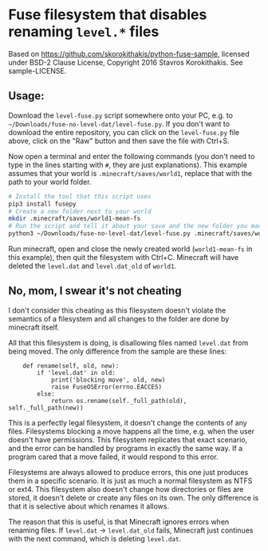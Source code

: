 # Fuse filesystem that disables renaming `level.*` files

Based on https://github.com/skorokithakis/python-fuse-sample, licensed under
BSD-2 Clause License, Copyright 2016 Stavros Korokithakis. See sample-LICENSE.

## Usage:

Download the `level-fuse.py` script somewhere onto your PC, e.g.
to `~/Downloads/fuse-no-level-dat/level-fuse.py`. If you don't want to
download the entire repository, you can click on the `level-fuse.py`
file above, click on the "Raw" button and then save the file with Ctrl+S.

Now open a terminal and enter the following commands (you don't need to type in
the lines starting with `#`, they are just explanations). This example assumes
that your world is `.minecraft/saves/world1`, replace that with the path to
your world folder.

```sh
# Install the tool that this script uses
pip3 install fusepy
# Create a new folder next to your world
mkdir .minecraft/saves/world1-mean-fs
# Run the script and tell it about your save and the new folder you made
python3 ~/Downloads/fuse-no-level-dat/level-fuse.py .minecraft/saves/world1 .minecraft/saves/world1-mean-fs
```

Run minecraft, open and close the newly created world (`world1-mean-fs` in
this example), then quit the filesystem with Ctrl+C. Minecraft will have
deleted the `level.dat` and `level.dat_old` of `world1`.

## No, mom, I swear it's not cheating

I don't consider this cheating as this filesystem doesn't violate the semantics
of a filesystem and all changes to the folder are done by minecraft itself.

All that this filesystem is doing, is disallowing files named `level.dat` from
being moved. The only difference from the sample are these lines:

```python3
    def rename(self, old, new):
        if 'level.dat' in old:
            print('blocking move', old, new)
            raise FuseOSError(errno.EACCES)
        else:
            return os.rename(self._full_path(old), self._full_path(new))
```

This is a perfectly legal filesystem, it doesn't change the contents of any
files. Filesystems blocking a move happens all the time, e.g. when the user
doesn't have permissions. This filesystem replicates that exact scenario, and
the error can be handled by programs in exactly the same way. If a program cared
that a move failed, it would respond to this error.

Filesystems are always allowed to produce errors, this one just produces them in
a specific scenario. It is just as much a normal filesystem as NTFS or ext4.
This filesystem also doesn't change how directories or files are stored, it
doesn't delete or create any files on its own. The only difference is that it is
selective about which renames it allows.

The reason that this is useful, is that Minecraft ignores errors when renaming
files. If `level.dat` -> `level.dat_old` fails, Minecraft just continues with
the next command, which is deleting `level.dat`.

